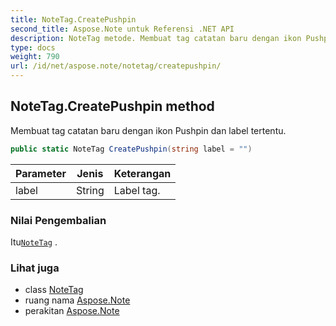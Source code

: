 ```yaml
---
title: NoteTag.CreatePushpin
second_title: Aspose.Note untuk Referensi .NET API
description: NoteTag metode. Membuat tag catatan baru dengan ikon Pushpin dan label tertentu.
type: docs
weight: 790
url: /id/net/aspose.note/notetag/createpushpin/
---
```

## NoteTag.CreatePushpin method

Membuat tag catatan baru dengan ikon Pushpin dan label tertentu.

```csharp
public static NoteTag CreatePushpin(string label = "")
```

| Parameter | Jenis | Keterangan |
| --- | --- | --- |
| label | String | Label tag. |

### Nilai Pengembalian

Itu[`NoteTag`](../) .

### Lihat juga

* class [NoteTag](../)
* ruang nama [Aspose.Note](../../notetag/)
* perakitan [Aspose.Note](../../../)


